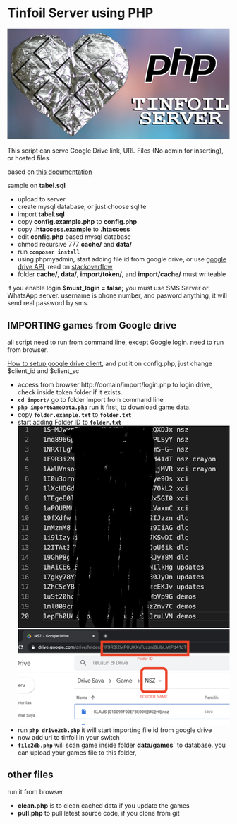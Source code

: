 # Tinfoil Server using PHP

![PHP Tinfoil Server](php.tinfoil.server.jpg)

This script can serve Google Drive link, URL Files (No admin for inserting), or hosted files.

based on [this documentation](https://blawar.github.io/tinfoil/custom_index/)

sample on **tabel.sql**

- upload to server
- create mysql database, or just choose sqlite
- import **tabel.sql**
- copy **config.example.php** to **config.php**
- copy **.htaccess.example** to **.htaccess**
- edit **config.php** based mysql database
- chmod recursive 777 **cache/** and **data/**
- run **`composer install`**
- using phpmyadmin, start adding file id from google drive, or use [google drive API](https://developers.google.com/drive/api/v2/reference/files/list), read on [stackoverflow](https://stackoverflow.com/questions/24720075/how-to-get-list-of-files-by-folder-on-google-drive-api)
- folder **cache/**, **data/**, **import/token/**, and **import/cache/** must writeable


if you enable login **$must_login = false;** you must use SMS Server or WhatsApp server. username is phone number, and pasword anything, it will send real password by sms.

## IMPORTING games from Google drive

all script need to run from command line, except Google login. need to run from browser.

[How to setup google drive client](https://www.iperiusbackup.net/en/how-to-enable-google-drive-api-and-get-client-credentials/), and put it on config.php, just change $client_id and $client_sc

- access from browser http://domain/import/login.php to login drive, check inside token folder if it exists.
- **`cd import/`** go to folder import from command line
- **`php importGameData.php`** run it first, to download game data.
- copy **`folder.example.txt`** to **`folder.txt`**
- start adding Folder ID to **`folder.txt`**
![example 1](import/folder.example.txt.1.png)
![example 2](import/folder.example.txt.2.png)
- run **`php drive2db.php`** it will start importing file id from google drive
- now add url to tinfoil in your switch
- **`file2db.php`** will scan game inside folder **data/games`** to database. you can upload your games file to this folder,

## other files

run it from browser

- **clean.php** is to clean cached data if you update the games
- **pull.php** to pull latest source code, if you clone from git
